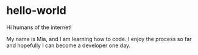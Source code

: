 # hello-world

Hi humans of the internet!

My name is Mia, and I am learning how to code.
I enjoy the process so far and hopefully I can become a developer one day.
